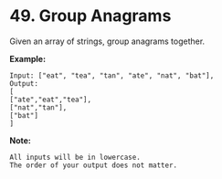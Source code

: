 # 49. Group Anagrams


Given an array of strings, group anagrams together.

**Example:**

    Input: ["eat", "tea", "tan", "ate", "nat", "bat"],
    Output:
    [
    ["ate","eat","tea"],
    ["nat","tan"],
    ["bat"]
    ]

**Note:**

    All inputs will be in lowercase.
    The order of your output does not matter.